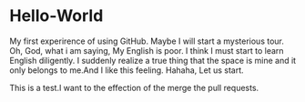 # Hello-World
My first experirence of using GitHub.
Maybe I will start a  mysterious tour.
Oh, God, what i am  saying, My English is poor.
I think I must start to learn English diligently.
I suddenly realize a true thing that the space is mine and it only belongs to me.And I like this feeling.
Hahaha, Let us start.

This is a test.I want to the effection of the merge the pull requests.
